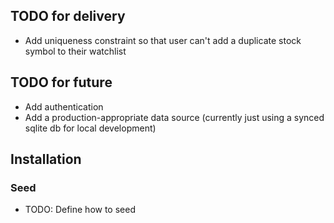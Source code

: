 ## TODO for delivery
- Add uniqueness constraint so that user can't add a duplicate stock symbol to their watchlist

## TODO for future
- Add authentication
- Add a production-appropriate data source (currently just using a synced sqlite db for local development) 

## Installation

### Seed

- TODO: Define how to seed
